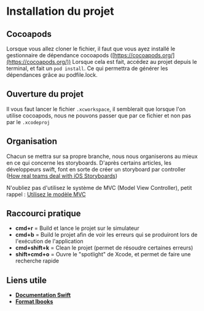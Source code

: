 # Installation du projet

## Cocoapods

Lorsque vous allez cloner le fichier, il faut que vous ayez installé le gestionnaire de dépendance cocoapods ([https://cocoapods.org/](https://cocoapods.org/))
Lorsque cela est fait, accédez au projet depuis le terminal, et fait un `pod install`. Ce qui permettra de générer les dépendances grâce au podfile.lock.


## Ouverture du projet

Il vous faut lancer le fichier `.xcworkspace`, il semblerait que lorsque l'on utilise cocoapods, nous ne pouvons passer que par ce fichier et non pas par le `.xcodeproj`

## Organisation

Chacun se mettra sur sa propre branche, nous nous organiserons au mieux en ce qui concerne les storyboards. D'après certains articles, les développeurs swift, font en sorte de créer un storyboard par controller ([How real teams deal with iOS Storyboards](https://medium.com/practical-ios-development/how-real-teams-deal-with-ios-storyboards-beb8bb4c2765))

N'oubliez pas d'utilisez le système de MVC (Model View Controller), petit rappel : [Utilisez le modèle MVC](https://openclassrooms.com/courses/developpez-une-app-pour-ios/utilisez-le-modele-mvc)

## Raccourci pratique
* **cmd+r** = Build et lance le projet sur le simulateur
* **cmd+b** = Build le projet afin de voir les erreurs qui se produiront lors de l'exécution de l'application
* **cmd+shift+k** = Clean le projet (permet de résoudre certaines erreurs)
* **shift+cmd+o** = Ouvre le "spotlight" de Xcode, et permet de faire une recherche rapide

## Liens utile
* [**Documentation Swift**](https://developer.apple.com/library/content/documentation/Swift/Conceptual/Swift_Programming_Language/)
* [**Format Ibooks**](https://www.apple.com/fr/swift/)
